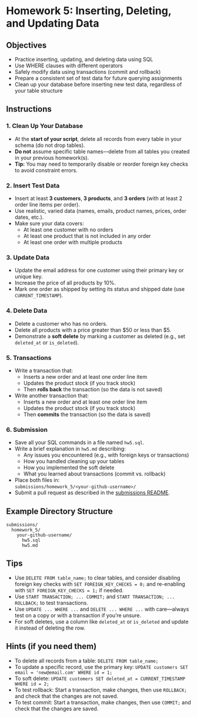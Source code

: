 # Homework 5: Inserting, Deleting, and Updating Data

## Objectives

- Practice inserting, updating, and deleting data using SQL
- Use WHERE clauses with different operators
- Safely modify data using transactions (commit and rollback)
- Prepare a consistent set of test data for future querying assignments
- Clean up your database before inserting new test data, regardless of your table structure

## Instructions

### 1. Clean Up Your Database

- At the **start of your script**, delete all records from every table in your schema (do not drop tables).
- **Do not** assume specific table names—delete from all tables you created in your previous homework(s).
- **Tip:** You may need to temporarily disable or reorder foreign key checks to avoid constraint errors.

### 2. Insert Test Data

- Insert at least **3 customers**, **3 products**, and **3 orders** (with at least 2 order line items per order).
- Use realistic, varied data (names, emails, product names, prices, order dates, etc.).
- Make sure your data covers:
  - At least one customer with no orders
  - At least one product that is not included in any order
  - At least one order with multiple products

### 3. Update Data

- Update the email address for one customer using their primary key or unique key.
- Increase the price of all products by 10%.
- Mark one order as shipped by setting its status and shipped date (use `CURRENT_TIMESTAMP`).

### 4. Delete Data

- Delete a customer who has no orders.
- Delete all products with a price greater than $50 or less than $5.
- Demonstrate a **soft delete** by marking a customer as deleted (e.g., set `deleted_at` or `is_deleted`).

### 5. Transactions

- Write a transaction that:
  - Inserts a new order and at least one order line item
  - Updates the product stock (if you track stock)
  - Then **rolls back** the transaction (so the data is not saved)
- Write another transaction that:
  - Inserts a new order and at least one order line item
  - Updates the product stock (if you track stock)
  - Then **commits** the transaction (so the data is saved)

### 6. Submission

- Save all your SQL commands in a file named `hw5.sql`.
- Write a brief explanation in `hw5.md` describing:
  - Any issues you encountered (e.g., with foreign keys or transactions)
  - How you handled cleaning up your tables
  - How you implemented the soft delete
  - What you learned about transactions (commit vs. rollback)
- Place both files in:  
  `submissions/homework_5/<your-github-username>/`
- Submit a pull request as described in the [submissions README](../submissions/README.md).

## Example Directory Structure

```
submissions/
  homework_5/
    your-github-username/
      hw5.sql
      hw5.md
```

## Tips

- Use `DELETE FROM table_name;` to clear tables, and consider disabling foreign key checks with `SET FOREIGN_KEY_CHECKS = 0;` and re-enabling with `SET FOREIGN_KEY_CHECKS = 1;` if needed.
- Use `START TRANSACTION; ... COMMIT;` and `START TRANSACTION; ... ROLLBACK;` to test transactions.
- Use `UPDATE ... WHERE ...` and `DELETE ... WHERE ...` with care—always test on a copy or with a transaction if you’re unsure.
- For soft deletes, use a column like `deleted_at` or `is_deleted` and update it instead of deleting the row.

## Hints (if you need them)

- To delete all records from a table: `DELETE FROM table_name;`
- To update a specific record, use the primary key: `UPDATE customers SET email = 'new@email.com' WHERE id = 1;`
- To soft delete: `UPDATE customers SET deleted_at = CURRENT_TIMESTAMP WHERE id = 2;`
- To test rollback: Start a transaction, make changes, then use `ROLLBACK;` and check that the changes are not saved.
- To test commit: Start a transaction, make changes, then use `COMMIT;` and check that the changes are saved.
